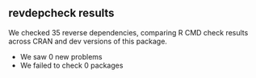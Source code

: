 ## revdepcheck results

We checked 35 reverse dependencies, comparing R CMD check results across CRAN and dev versions of this package.

 * We saw 0 new problems
 * We failed to check 0 packages
